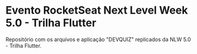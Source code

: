 # Evento RocketSeat Next Level Week 5.0 - Trilha Flutter

Repositório com os arquivos e aplicação "DEVQUIZ" replicados da NLW 5.0 - Trilha Flutter.











